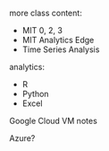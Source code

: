 more class content:
- MIT 0, 2, 3
- MIT Analytics Edge
- Time Series Analysis

analytics:
- R
- Python
- Excel

Google Cloud
VM notes

Azure?
